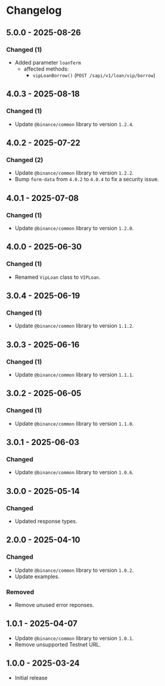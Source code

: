 # Changelog

## 5.0.0 - 2025-08-26

### Changed (1)

- Added parameter `loanTerm`
  - affected methods:
    - `vipLoanBorrow()` (`POST /sapi/v1/loan/vip/borrow`)

## 4.0.3 - 2025-08-18

### Changed (1)

- Update `@binance/common` library to version `1.2.4`.

## 4.0.2 - 2025-07-22

### Changed (2)

- Update `@binance/common` library to version `1.2.2`.
- Bump `form-data` from `4.0.2` to `4.0.4` to fix a security issue.

## 4.0.1 - 2025-07-08

### Changed (1)

- Update `@binance/common` library to version `1.2.0`.

## 4.0.0 - 2025-06-30

### Changed (1)

- Renamed `VipLoan` class to `VIPLoan`.

## 3.0.4 - 2025-06-19

### Changed (1)

- Update `@binance/common` library to version `1.1.2`.

## 3.0.3 - 2025-06-16

### Changed (1)

- Update `@binance/common` library to version `1.1.1`.

## 3.0.2 - 2025-06-05

### Changed (1)

- Update `@binance/common` library to version `1.1.0`.

## 3.0.1 - 2025-06-03

### Changed

- Update `@binance/common` library to version `1.0.6`.

## 3.0.0 - 2025-05-14

### Changed

- Updated response types.

## 2.0.0 - 2025-04-10

### Changed

- Update `@binance/common` library to version `1.0.2`.
- Update examples.

### Removed

- Remove unused error reponses.

## 1.0.1 - 2025-04-07

- Update `@binance/common` library to version `1.0.1`.
- Remove unsupported Testnet URL.

## 1.0.0 - 2025-03-24

- Initial release
